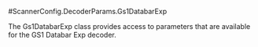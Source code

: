 #ScannerConfig.DecoderParams.Gs1DatabarExp

The Gs1DatabarExp class provides access to parameters that are
 available for the GS1 Databar Exp decoder.



